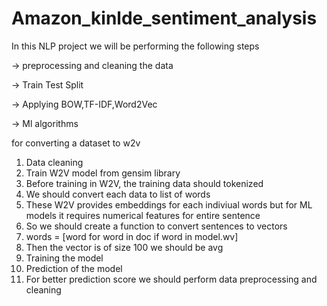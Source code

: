 # Amazon_kinlde_sentiment_analysis
In this NLP project we will be performing the following steps


-> preprocessing and cleaning the data

-> Train Test Split

-> Applying BOW,TF-IDF,Word2Vec

-> Ml algorithms

for converting a dataset to w2v
1. Data cleaning
2. Train W2V model from gensim library
3. Before training in W2V, the training data should tokenized
4. We should convert each data to list of words
5. These W2V provides embeddings for each indiviual words but for   ML models it requires numerical features for entire sentence
6. So we should create a function to convert sentences to vectors
7. words = [word for word in doc if word in model.wv]
8. Then the vector is of size 100 we should be avg
9. Training the model
10. Prediction of the model
11. For better prediction score we should perform data preprocessing and cleaning

